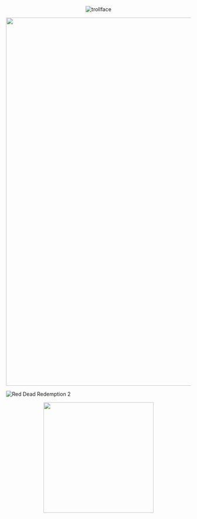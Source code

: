 ## 

<p align="center">
  <img src="https://komarev.com/ghpvc/?username=usslh&label=trollface&color=c8c3bd" alt="trollface" />
</p>

<p align="center">
  <img src=https://64.media.tumblr.com/34974ad24299e1f259f233c554de70da/4160be3cc2b84620-bd/s540x810/8c484d1fdff0e9ce0db8d1f5666cf2b1f659c4fb.gifv width="1000"/>
</p>

![Red Dead Redemption 2](https://github.com/user-attachments/assets/324b14e7-b9e6-4519-a4c5-3654a90ea8dc)

<p align="center">
  <img src=(https://64.media.tumblr.com/cb2029d0649ccc539a3aeaf4ff0df25a/4160be3cc2b84620-22/s540x810/95961f6ee3a17bda03ddd9ed9d6b649d8f498870.gifv) width="300"/>
</p>   


